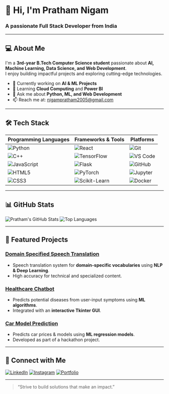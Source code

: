 # 👋 Hi, I'm Pratham Nigam

### A passionate Full Stack Developer from India

---

## 💻 About Me
I'm a **3rd-year B.Tech Computer Science student** passionate about **AI, Machine Learning, Data Science, and Web Development**.  
I enjoy building impactful projects and exploring cutting-edge technologies.

- 🔭 Currently working on **AI & ML Projects**  
- 🌱 Learning **Cloud Computing** and **Power BI**  
- 💬 Ask me about **Python, ML, and Web Development**  
- 📫 Reach me at: [nigampratham2005@gmail.com](mailto:nigampratham2005@gmail.com)

---

## 🛠 Tech Stack

| Programming Languages | Frameworks & Tools | Platforms |
|----------------------|-----------------|-----------|
| ![Python](https://img.shields.io/badge/Python-FFD43B?style=for-the-badge&logo=python&logoColor=black) | ![React](https://img.shields.io/badge/React-61DAFB?style=for-the-badge&logo=react&logoColor=black) | ![Git](https://img.shields.io/badge/Git-F05032?style=for-the-badge&logo=git&logoColor=white) |
| ![C++](https://img.shields.io/badge/C++-00599C?style=for-the-badge&logo=c%2B%2B&logoColor=white) | ![TensorFlow](https://img.shields.io/badge/TensorFlow-FF6F00?style=for-the-badge&logo=tensorflow&logoColor=white) | ![VS Code](https://img.shields.io/badge/VS%20Code-007ACC?style=for-the-badge&logo=visualstudiocode&logoColor=white) |
| ![JavaScript](https://img.shields.io/badge/JavaScript-F7DF1E?style=for-the-badge&logo=javascript&logoColor=black) | ![Flask](https://img.shields.io/badge/Flask-000000?style=for-the-badge&logo=flask&logoColor=white) | ![GitHub](https://img.shields.io/badge/GitHub-181717?style=for-the-badge&logo=github&logoColor=white) |
| ![HTML5](https://img.shields.io/badge/HTML5-E34F26?style=for-the-badge&logo=html5&logoColor=white) | ![PyTorch](https://img.shields.io/badge/PyTorch-EE4C2C?style=for-the-badge&logo=pytorch&logoColor=white) | ![Jupyter](https://img.shields.io/badge/Jupyter-F37626?style=for-the-badge&logo=jupyter&logoColor=white) |
| ![CSS3](https://img.shields.io/badge/CSS3-1572B6?style=for-the-badge&logo=css3&logoColor=white) | ![Scikit-Learn](https://img.shields.io/badge/Scikit--Learn-F7931E?style=for-the-badge&logo=scikitlearn&logoColor=white) | ![Docker](https://img.shields.io/badge/Docker-2496ED?style=for-the-badge&logo=docker&logoColor=white) |

---

## 📊 GitHub Stats

![Pratham's GitHub Stats](https://github-readme-stats.vercel.app/api?username=SlammerStar&show_icons=true&hide_title=true&theme=radical)
![Top Languages](https://github-readme-stats.vercel.app/api/top-langs/?username=SlammerStar&layout=compact&hide_title=true&theme=radical)

---

## 🚀 Featured Projects

### [Domain Specified Speech Translation](https://github.com/SlammerStar/Domain-Specified-Speech-Translation)
- Speech translation system for **domain-specific vocabularies** using **NLP & Deep Learning**.
- High accuracy for technical and specialized content.

### [Healthcare Chatbot](https://github.com/SlammerStar/Healthcare-Chatbot)
- Predicts potential diseases from user-input symptoms using **ML algorithms**.
- Integrated with an **interactive Tkinter GUI**.

### [Car Model Prediction](https://github.com/SlammerStar/car-model-prediction)
- Predicts car prices & models using **ML regression models**.
- Developed as part of a hackathon project.

---

## 🔗 Connect with Me

[![LinkedIn](https://img.shields.io/badge/LinkedIn-0077B5?style=for-the-badge&logo=linkedin&logoColor=white)](https://www.linkedin.com/in/pratham-nigam/)
[![Instagram](https://img.shields.io/badge/Instagram-E4405F?style=for-the-badge&logo=instagram&logoColor=white)](https://www.instagram.com/iamprathxm17/)
[![Portfolio](https://img.shields.io/badge/Portfolio-0A66C2?style=for-the-badge)](https://your-portfolio-link.com)

---

> “Strive to build solutions that make an impact.”
